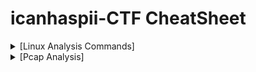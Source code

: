 <html lang="en-US">
<head>
<title>icanhaspii CTF STUFF</title>
<meta name="Keywords" content="CTF, Tutorials, Programming, Web Development, Training, Learning, Linux">
<meta name="Description" content="Well organized and easy to understand CTF and Linux tutorial with lots of examples.">
<meta property="og:description" content="Well organized and easy to understand CTF and Linux tutorial with lots of examples.">
</head>
<body>
<h1>icanhaspii-CTF CheatSheet</h1>
<details>
  <summary>[Linux Analysis Commands]</summary>
  <ul>
  <li><B>file</B></li>
    <ul>
      <li>Run this to determine what type of file you are dealing with:</li>
      <BR>
<img src="images/File_Screenshot 2023-10-03 203208.png">
      <BR>
    </ul>
  <BR>
  <li><B>binwalk</B></li>
    <ul>
      <li>Run this to view a summary of the file contents:</li>
      <BR>
<img src="images/BinWalk_Screenshot 2023-10-03 203227.png">
      <BR>
    </ul>
  <BR>
  <li><B>strings</B></li>
    <ul>
      <li>Run this to get the list of printable characters from files.  You can even run strings on a Pcap!  Or, say for example, that you have something you think contains a flag and you know that flag is in the typical CTF format of flag{some_bonus}, you can run the following to cut down on the amount of data you have to parse through. The following will only yield lines of 8 characters or more:</li>
<BR>
<img src="images/Strings_Screenshot 2023-05-12 172558.jpg">
<BR>
<BR>
You can also combine strings and grep:
<BR>
<BR>
<img src="images/Strings_Screenshot 2023-05-12 174704.jpg">
<BR>
   </ul>
<BR>
<li><B>java -jar</B></li>
    <ul>
      <li>The java -jar command will open a .jar file:</li>
<BR>
<img src="images\Java_JarStegSolveHowTo.png">
  </ul>
<BR>
 <li><B>java</B></li>
    <ul>
      <li>The java command will open a .java file:</li>
      <BR>
<img src="images/Java_Screenshot 2022-06-15 085349_Edited.png">
      <BR>
    </ul>
 <BR>
<li><B>base64</B></li>
<UL>
<li>The base64 decode command will decode a b64 string.  There’s more than one way to invoke the base64 decode command, here are few:</li>
<BR>
<BR>
1. Grab a base64 encoded string such as: Umlja19SMGxsM2Q=
<BR>
<BR>
2. Type the following into your Linux command prompt to echo/print to screen:
<BR>
<BR>
echo 'Umlja19SMGxsM2Q=' | base64 -d
<BR>
<BR>
3. Hit ENTER
<BR>
<BR>
<img src="images/Base64_Screenshot 2023-11-08 172521.png">
<BR>
<BR>
4. If you’re feeling really fancy, and you are playing a CTF, you can run the following to echo/print your decoded b64 in standard flag format to your screen:
<BR>
<BR>
echo "flag{$(echo 'Umlja19SMGxsM2Q=' | base64 -d)}"
<BR>
<BR>
<img src="images/Base64_Screenshot 2023-11-08 180945.png">
<BR>
<BR>
-Here’s another way:
<BR>
<BR>
1. Grab a base64 encoded string such as: Umlja19SMGxsM2Q=
<BR>
<BR>
2. Type the following into your Linux command prompt:
<BR>
<BR>
Base64 –d
<BR>
<BR>
3. Hit ENTER 
<BR>
<BR>
<img src="images/Base64_Screenshot 2023-11-08 173111.png">
<BR>
<BR>
4. At the prompt, paste in your base64 encoded string:
<BR>
<BR>
<img src="images/Base64_Screenshot 2023-11-08 173249.png">
<BR>
<BR>
5. Hit ENTER again:
<BR>
<BR>
<img src="images/Base64_Screenshot 2023-11-08 173640.png">
<BR>
<BR>
6. Finally, hit Control-D on your keyboard:
<BR>
<BR>
<img src="images/Base64_Screenshot 2023-11-08 172847.png">
<BR>
<BR>
-And yet another method:
<BR>
<BR>
1. Save your base64 encoded string into a text editor:
<BR>
<BR>
<img src="images/Base64_Screenshot 2023-11-08 174625.png">
<BR>
<BR>
2. Type the following into your Linux command prompt to echo/print to screen:
<BR>
<BR>
base64 -d dns.txt >decoded.txt
<BR>
<BR>
<img src="images/Base64_Screenshot 2023-11-08 174546.png">
<BR>
<BR>
3. Open your new file, “decoded.txt”:
<BR>
<BR>
<img src="images/Base64_Screenshot 2023-11-08 174720.png">
<BR>
<BR>
If you run across encoding similar to below:
<BR>
<BR>
IO.Compression.DeflateStream([IO.MemoryStream][Convert]::FromBase64String
<BR>
[IO.Compression.CompressionMode]::Decompress
<BR>
<BR>
You can try the following “Recipe” in CyberChef to decode:
<BR>
<BR>
(a)From_Base64('A-Za-z0-9%2B/%3D',true,false)
<BR>
(b) Raw_Inflate(0,0,%5B'Adaptive','Block'%5D,false,false)
<BR>
</ul>
<BR>
<li><B>ifconfig</B></li>
<ul>
<li>To find your ip address and network configuration, you can use the old ifconfig command (considered depreciated), or the newer ip address command.  It works with any of the following, and of course more in depth combined with switches:</li>
<BR>
<img src="images/ip_Screenshot 2023-11-09 105007.png">
<BR>
<BR>
<img src="images/ip_Screenshot 2023-11-09 104951.png">
<BR>
<BR>
<img src="images/ip_Screenshot 2023-11-09 104928.png">
<BR>
<BR>
</ul>
  </ul>
</details>
<details>
<summary>[Pcap Analysis]</summary>
<ul>
  <li><B>Strings</B></li>
    <ul>
      <li>You can run strings on a Pcap! Below are a couple examples (I like to pipe my results to a .txt file for easier review):</li>
      <BR>
<img src="images/StringsPcap_Screenshot 2023-11-09 184958.png">
      <BR>
    </ul>
  <BR>
  <li><B>TShark</B></li>
    <ul>
      <li><a href="https://osqa-ask.wireshark.org/questions/38071/how-to-extract-ip-addresses-from-cap-file-to-text-file">You can extract ip addresses from a Pcap using Tshark</a></li> To extract just the destination ip, type the following command:
<BR>
<img src="images/TShark_Screenshot 2023-03-16 211016.jpg">
<BR>
<BR>
To extract both the destination ip and the source ip, type the following command:
<BR>
<BR>
<img src="images/TShark_Screenshot 2023-03-16 211435.jpg">
<BR>
</ul>
<BR>
<li><B>Zeek</B></li>
  <ul>
<li><a href="https://www.youtube.com/watch?v=bznH1yMyjjo&ab_channel=JohnHubbard">John Hubbard has a fantastic install video here:</a></li>
<BR>
<BR>
Zeek installs itself here: 
<img src="images/Zeek_Screenshot 2023-03-24 201006_Edited.jpg">
<BR>
<BR>

 



</body>
</html>



